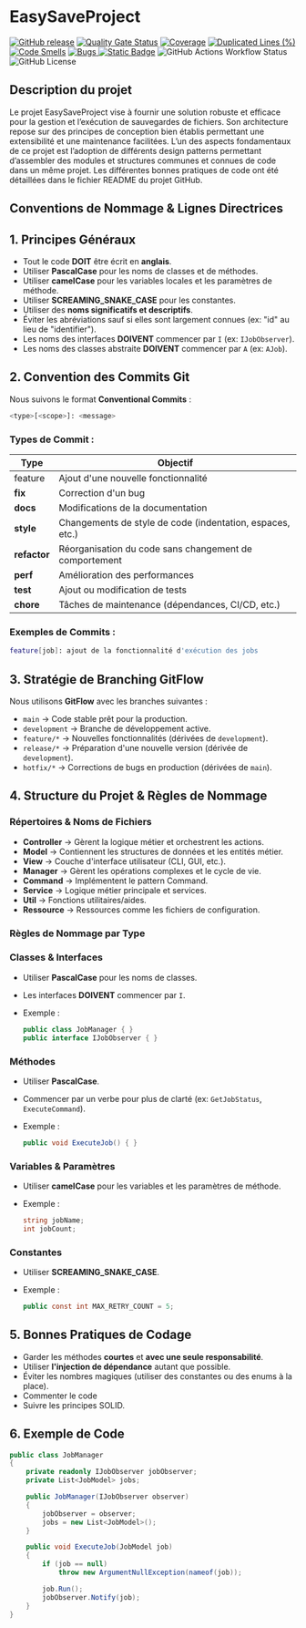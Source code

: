 # EasySaveProject
[![GitHub release](https://img.shields.io/github/v/release/Y-Kadri/EasySaveProject?label=Release&style=flat)](https://github.com/Y-Kadri/EasySaveProject/releases) 
[![Quality Gate Status](https://sonarcloud.io/api/project_badges/measure?project=Y-Kadri_EasySaveProject&metric=alert_status)](https://sonarcloud.io/summary/new_code?id=Y-Kadri_EasySaveProject) [![Coverage](https://sonarcloud.io/api/project_badges/measure?project=Y-Kadri_EasySaveProject&metric=coverage)](https://sonarcloud.io/summary/new_code?id=Y-Kadri_EasySaveProject) [![Duplicated Lines (%)](https://sonarcloud.io/api/project_badges/measure?project=Y-Kadri_EasySaveProject&metric=duplicated_lines_density)](https://sonarcloud.io/summary/new_code?id=Y-Kadri_EasySaveProject) [![Code Smells](https://sonarcloud.io/api/project_badges/measure?project=Y-Kadri_EasySaveProject&metric=code_smells)](https://sonarcloud.io/summary/new_code?id=Y-Kadri_EasySaveProject) [![Bugs](https://sonarcloud.io/api/project_badges/measure?project=Y-Kadri_EasySaveProject&metric=bugs)](https://sonarcloud.io/summary/new_code?id=Y-Kadri_EasySaveProject)<a href="https://y-kadri.github.io/EasySaveProject/"> ![Static Badge](https://img.shields.io/badge/documentation-blue?label=Voir%20la%20documentation&link=https%3A%2F%y-kadri.github.io%2FEasySaveProject%2F)</a> ![GitHub Actions Workflow Status](https://img.shields.io/github/actions/workflow/status/Y-Kadri/EasySaveProject/build.yml)  ![GitHub License](https://img.shields.io/github/license/Y-Kadri/EasySaveProject)

## Description du projet
Le projet EasySaveProject vise à fournir une solution robuste et efficace pour la gestion et l’exécution de sauvegardes de fichiers. Son architecture repose sur des principes de conception bien établis permettant une extensibilité et une maintenance facilitées. L’un des aspects fondamentaux de ce projet est l’adoption de différents design patterns permettant d’assembler des modules et structures communes et connues de code dans un même projet. Les différentes bonnes pratiques de code ont été détaillées dans le fichier README du projet GitHub.

## Conventions de Nommage & Lignes Directrices

## 1. Principes Généraux

- Tout le code **DOIT** être écrit en **anglais**.
- Utiliser **PascalCase** pour les noms de classes et de méthodes.
- Utiliser **camelCase** pour les variables locales et les paramètres de méthode.
- Utiliser **SCREAMING_SNAKE_CASE** pour les constantes.
- Utiliser des **noms significatifs et descriptifs**.
- Éviter les abréviations sauf si elles sont largement connues (ex: "id" au lieu de "identifier").
- Les noms des interfaces **DOIVENT** commencer par `I` (ex: `IJobObserver`).
- Les noms des classes abstraite **DOIVENT** commencer par `A` (ex: `AJob`).

## 2. Convention des Commits Git

Nous suivons le format **Conventional Commits** :

```bash
<type>[<scope>]: <message>
```

### Types de Commit :

| Type | Objectif |
| --- | --- |
| feature | Ajout d'une nouvelle fonctionnalité |
| **fix** | Correction d'un bug |
| **docs** | Modifications de la documentation |
| **style** | Changements de style de code (indentation, espaces, etc.) |
| **refactor** | Réorganisation du code sans changement de comportement |
| **perf** | Amélioration des performances |
| **test** | Ajout ou modification de tests |
| **chore** | Tâches de maintenance (dépendances, CI/CD, etc.) |

### Exemples de Commits :

```bash
feature[job]: ajout de la fonctionnalité d'exécution des jobs
```

## 3. Stratégie de Branching GitFlow

Nous utilisons **GitFlow** avec les branches suivantes :

- `main` → Code stable prêt pour la production.
- `development` → Branche de développement active.
- `feature/*` → Nouvelles fonctionnalités (dérivées de `development`).
- `release/*` → Préparation d'une nouvelle version (dérivée de `development`).
- `hotfix/*` → Corrections de bugs en production (dérivées de `main`).

## 4. Structure du Projet & Règles de Nommage

### **Répertoires & Noms de Fichiers**

- **Controller** → Gèrent la logique métier et orchestrent les actions.
- **Model** → Contiennent les structures de données et les entités métier.
- **View** → Couche d'interface utilisateur (CLI, GUI, etc.).
- **Manager** → Gèrent les opérations complexes et le cycle de vie.
- **Command** → Implémentent le pattern Command.
- **Service** → Logique métier principale et services.
- **Util** → Fonctions utilitaires/aides.
- **Ressource** → Ressources comme les fichiers de configuration.

### **Règles de Nommage par Type**

### **Classes & Interfaces**

- Utiliser **PascalCase** pour les noms de classes.
- Les interfaces **DOIVENT** commencer par `I`.
- Exemple :
    
    ```csharp
    public class JobManager { }
    public interface IJobObserver { }
    
    ```
    

### **Méthodes**

- Utiliser **PascalCase**.
- Commencer par un verbe pour plus de clarté (ex: `GetJobStatus`, `ExecuteCommand`).
- Exemple :
    
    ```csharp
    public void ExecuteJob() { }
    
    ```
    

### **Variables & Paramètres**

- Utiliser **camelCase** pour les variables et les paramètres de méthode.
- Exemple :
    
    ```csharp
    string jobName;
    int jobCount;
    ```
    

### **Constantes**

- Utiliser **SCREAMING_SNAKE_CASE**.
- Exemple :
    
    ```csharp
    public const int MAX_RETRY_COUNT = 5;
    ```
    

## 5. Bonnes Pratiques de Codage

- Garder les méthodes **courtes** et **avec une seule responsabilité**.
- Utiliser **l'injection de dépendance** autant que possible.
- Éviter les nombres magiques (utiliser des constantes ou des enums à la place).
- Commenter le code
- Suivre les principes SOLID.

## 6. Exemple de Code

```csharp
public class JobManager
{
    private readonly IJobObserver jobObserver;
    private List<JobModel> jobs;

    public JobManager(IJobObserver observer)
    {
        jobObserver = observer;
        jobs = new List<JobModel>();
    }

    public void ExecuteJob(JobModel job)
    {
        if (job == null)
            throw new ArgumentNullException(nameof(job));

        job.Run();
        jobObserver.Notify(job);
    }
}

```